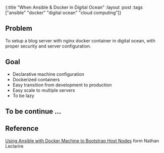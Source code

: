{:title "When Ansible & Docker in Digital Ocean"
 :layout :post
 :tags ["ansible" "docker" "digital ocean" "cloud computing"]}

## Problem

To setup a blog server with nginx docker container in digital ocean, with proper security and server configuration.

## Goal

- Declarative machine configuration
- Dockerized containers
- Easy transition from development to production
- Easy scale to multiple servers
- To be lazy

## To be continue ...

## Reference

[Using Ansible with Docker Machine to Bootstrap Host Nodes](http://nathanleclaire.com/blog/2015/11/10/using-ansible-with-docker-machine-to-bootstrap-host-nodes/) form Nathan Leclarire

